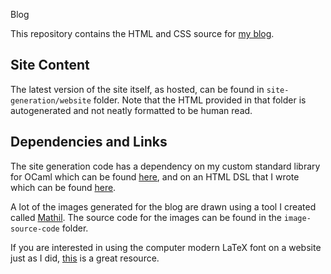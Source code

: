 Blog

This repository contains the HTML and CSS source for [my blog](https://blog.aaronmanning.net).

## Site Content

The latest version of the site itself, as hosted, can be found in `site-generation/website` folder. Note that the HTML provided in that folder is autogenerated and not neatly formatted to be human read.

## Dependencies and Links

The site generation code has a dependency on my custom standard library for OCaml which can be found [here](https://github.com/aaron-jack-manning/ocaml-standard-library), and on an HTML DSL that I wrote which can be found [here](https://github.com/aaron-jack-manning/ocaml-html-dsl).

A lot of the images generated for the blog are drawn using a tool I created called [Mathil](https://github.com/aaron-jack-manning/mathil). The source code for the images can be found in the `image-source-code` folder.

If you are interested in using the computer modern LaTeX font on a website just as I did, [this](https://checkmyworking.com/cm-web-fonts/) is a great resource.
